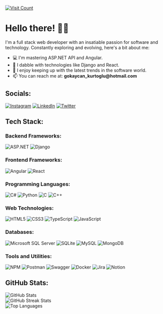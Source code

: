 <!DOCTYPE html>
<html lang="en">

<head>
    <meta charset="UTF-8">
    <meta name="viewport" content="width=device-width, initial-scale=1.0">
    <link rel="stylesheet" href="styles.css">
</head>

<body>
    <div class="container">
        <a href="https://visitcount.itsvg.in/api?id=GokayCan&icon=0&color=6">
            <img src="https://visitcount.itsvg.in/api?id=GokayCan&icon=0&color=6" alt="Visit Count">
        </a>
        <h1>Hello there! 👋🏼</h1>
        <p>I'm a full stack web developer with an insatiable passion for software and technology. Constantly exploring
            and evolving, here's a bit about me:</p>
        <ul>
            <li>💻 I'm mastering ASP.NET API and Angular.</li>
            <li>🌟 I dabble with technologies like Django and React.</li>
            <li>🚀 I enjoy keeping up with the latest trends in the software world.</li>
            <li>📫 You can reach me at: <strong>gokaycan_kurtoglu@hotmail.com</strong></li>
        </ul>
        <h2>Socials:</h2>
        <div class="socials">
            <a href="https://www.instagram.com/kurtoglu_gokaycan/"><img
                    src="https://img.shields.io/badge/Instagram-%23E4405F.svg?logo=Instagram&logoColor=white"
                    alt="Instagram"></a>
            <a href="https://linkedin.com/in/gokay-can-kurtoglu/"><img
                    src="https://img.shields.io/badge/LinkedIn-%230077B5.svg?logo=linkedin&logoColor=white"
                    alt="LinkedIn"></a>
            <a href="https://twitter.com/GkycanKurtoglu"><img
                    src="https://img.shields.io/badge/X-black.svg?logo=X&logoColor=white" alt="Twitter"></a>
        </div>
        <h2>Tech Stack:</h2>
        <div class="tech-stack">
            <!-- Backend Frameworks -->
            <div class="frameworks">
                <h3>Backend Frameworks:</h3>
                <img src="https://img.shields.io/badge/ASP.NET-%235C2D91.svg?style=for-the-badge&logo=.net&logoColor=white"
                    alt="ASP.NET">
                <img src="https://img.shields.io/badge/django-%23092E20.svg?style=for-the-badge&logo=django&logoColor=white"
                    alt="Django">
            </div>
            <!-- Frontend Frameworks -->
            <div class="frameworks">
                <h3>Frontend Frameworks:</h3>
                <img src="https://img.shields.io/badge/angular-%23DD0031.svg?style=for-the-badge&logo=angular&logoColor=white"
                    alt="Angular">
                <img src="https://img.shields.io/badge/react-%2320232a.svg?style=for-the-badge&logo=react&logoColor=%2361DAFB"
                    alt="React">
            </div>
            <!-- Programming Languages -->
            <div class="languages">
                <h3>Programming Languages:</h3>
                <img src="https://img.shields.io/badge/c%23-%23239120.svg?style=for-the-badge&logo=csharp&logoColor=white"
                    alt="C#">
                <img src="https://img.shields.io/badge/python-3670A0?style=for-the-badge&logo=python&logoColor=ffdd54"
                    alt="Python">
                <img src="https://img.shields.io/badge/c-%2300599C.svg?style=for-the-badge&logo=c&logoColor=white"
                    alt="C">
                <img src="https://img.shields.io/badge/c++-%2300599C.svg?style=for-the-badge&logo=c%2B%2B&logoColor=white"
                    alt="C++">
            </div>
            <!-- Web Technologies -->
            <div class="technologies">
                <h3>Web Technologies:</h3>
                <img src="https://img.shields.io/badge/html5-%23E34F26.svg?style=for-the-badge&logo=html5&logoColor=white"
                    alt="HTML5">
                <img src="https://img.shields.io/badge/css3-%231572B6.svg?style=for-the-badge&logo=css3&logoColor=white"
                    alt="CSS3">
                <img src="https://img.shields.io/badge/typescript-%23007ACC.svg?style=for-the-badge&logo=typescript&logoColor=white"
                    alt="TypeScript">
                <img src="https://img.shields.io/badge/javascript-%23323330.svg?style=for-the-badge&logo=javascript&logoColor=%23F7DF1E"
                    alt="JavaScript">
            </div>
            <!-- Databases -->
            <div class="databases">
                <h3>Databases:</h3>
                <img src="https://img.shields.io/badge/Microsoft%20SQL%20Server-CC2927?style=for-the-badge&logo=microsoft%20sql%20server&logoColor=white"
                    alt="Microsoft SQL Server">
                <img src="https://img.shields.io/badge/sqlite-%2307405e.svg?style=for-the-badge&logo=sqlite&logoColor=white"
                    alt="SQLite">
                <img src="https://img.shields.io/badge/mysql-%2300000f.svg?style=for-the-badge&logo=mysql&logoColor=white"
                    alt="MySQL">
                <img src="https://img.shields.io/badge/MongoDB-%234ea94b.svg?style=for-the-badge&logo=mongodb&logoColor=white"
                    alt="MongoDB">
            </div>
            <!-- Tools and Utilities -->
            <div class="utilities">
                <h3>Tools and Utilities:</h3>
                <img src="https://img.shields.io/badge/NPM-%23CB3837.svg?style=for-the-badge&logo=npm&logoColor=white"
                    alt="NPM">
                <img src="https://img.shields.io/badge/Postman-FF6C37?style=for-the-badge&logo=postman&logoColor=white"
                    alt="Postman">
                <img src="https://img.shields.io/badge/-Swagger-%23Clojure?style=for-the-badge&logo=swagger&logoColor=white"
                    alt="Swagger">
                <img src="https://img.shields.io/badge/docker-%230db7ed.svg?style=for-the-badge&logo=docker&logoColor=white"
                    alt="Docker">
                <img src="https://img.shields.io/badge/jira-%230A0FFF.svg?style=for-the-badge&logo=jira&logoColor=white"
                    alt="Jira">
                <img src="https://img.shields.io/badge/Notion-%23000000.svg?style=for-the-badge&logo=notion&logoColor=white"
                    alt="Notion">
            </div>
        </div>
        <h2>GitHub Stats:</h2>
        <div class="github-stats">
            <!-- GitHub Stats -->
            <img src="https://github-readme-stats.vercel.app/api?username=GokayCan&theme=tokyonight&hide_border=true&include_all_commits=true&count_private=true"
                alt="GitHub Stats">
            <br>
            <img src="https://github-readme-streak-stats.herokuapp.com/?user=GokayCan&theme=tokyonight&hide_border=true"
                alt="GitHub Streak Stats">
            <br>
            <img src="https://github-readme-stats.vercel.app/api/top-langs/?username=GokayCan&theme=tokyonight&hide_border=true&include_all_commits=true&count_private=true&layout=compact"
                alt="Top Languages">
        </div>
    </div>
</body>

</html>
